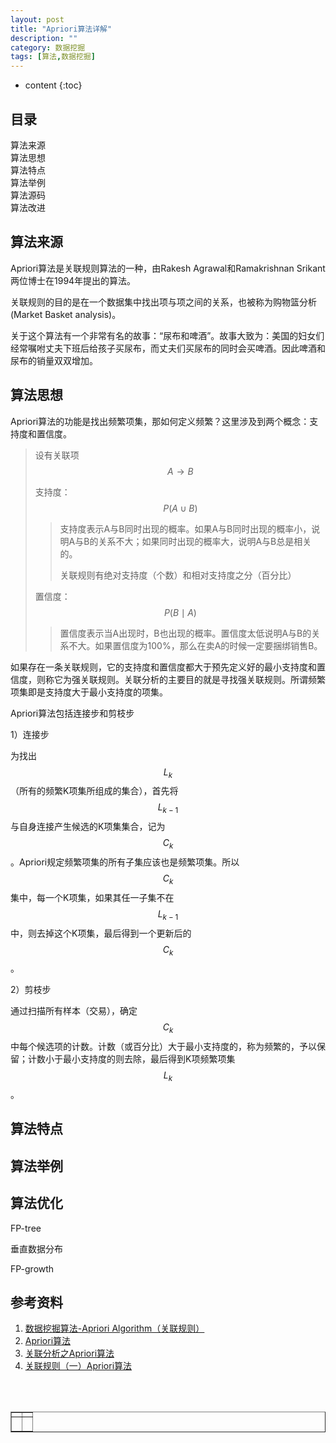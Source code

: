 ```yaml
---
layout: post
title: "Apriori算法详解"
description: ""
category: 数据挖掘
tags: [算法,数据挖掘]
---
```

* content
{:toc}

## 目录
 算法来源   
 算法思想  
 算法特点  
 算法举例  
 算法源码  
 算法改进  




## 算法来源

Apriori算法是关联规则算法的一种，由Rakesh Agrawal和Ramakrishnan Srikant两位博士在1994年提出的算法。

关联规则的目的是在一个数据集中找出项与项之间的关系，也被称为购物篮分析(Market Basket analysis)。

关于这个算法有一个非常有名的故事：“尿布和啤酒”。故事大致为：美国的妇女们经常嘱咐丈夫下班后给孩子买尿布，而丈夫们买尿布的同时会买啤酒。因此啤酒和尿布的销量双双增加。

## 算法思想

Apriori算法的功能是找出频繁项集，那如何定义频繁？这里涉及到两个概念：支持度和置信度。


>设有关联项 $$ A\rightarrow B $$
>
>支持度： $$ P(A\cup B) $$
>
>> 支持度表示A与B同时出现的概率。如果A与B同时出现的概率小，说明A与B的关系不大；如果同时出现的概率大，说明A与B总是相关的。
>>
>> 关联规则有绝对支持度（个数）和相对支持度之分（百分比） 
>
> 置信度： $$ P(B\mid A) $$
>
>>置信度表示当A出现时，B也出现的概率。置信度太低说明A与B的关系不大。如果置信度为100%，那么在卖A的时候一定要捆绑销售B。

如果存在一条关联规则，它的支持度和置信度都大于预先定义好的最小支持度和置信度，则称它为强关联规则。关联分析的主要目的就是寻找强关联规则。所谓频繁项集即是支持度大于最小支持度的项集。

Apriori算法包括连接步和剪枝步

1）连接步

为找出$$L_{k}$$ （所有的频繁K项集所组成的集合），首先将 $$L_{k-1}$$与自身连接产生候选的K项集集合，记为$$C_{k}$$。Apriori规定频繁项集的所有子集应该也是频繁项集。所以$$C_{k}$$集中，每一个K项集，如果其任一子集不在$$L_{k-1}$$中，则去掉这个K项集，最后得到一个更新后的$$C_{k}$$。

2）剪枝步

通过扫描所有样本（交易），确定$$C_{k}$$中每个候选项的计数。计数（或百分比）大于最小支持度的，称为频繁的，予以保留；计数小于最小支持度的则去除，最后得到K项频繁项集$$L_{k}$$。

## 算法特点

## 算法举例



## 算法优化

FP-tree

垂直数据分布

FP-growth

## 参考资料

1. [数据挖掘算法-Apriori Algorithm（关联规则）](http://www.cnblogs.com/gaizai/archive/2010/03/31/1701573.html)
2. [Apriori算法 ](http://blog.sina.com.cn/s/blog_6e85bf420100ogn2.html)
3. [关联分析之Apriori算法](http://blog.csdn.net/rongyongfeikai2/article/details/40457827)
4. [关联规则（一）Apriori算法](http://blog.sina.com.cn/s/blog_6a17628d0100v83b.html)




<div align="center"><table style="text-align: center; width: 100%;" border="1" cellpadding="1" cellspacing="1">

<tr>
<td><img src=""></td>
<td><img src=""></td>
</tr>

<tr>
<td><p><small><b> </b></small></p></td>
<td><p><small><b> </b></small></p></td>
</tr>

<br><br></table></div>